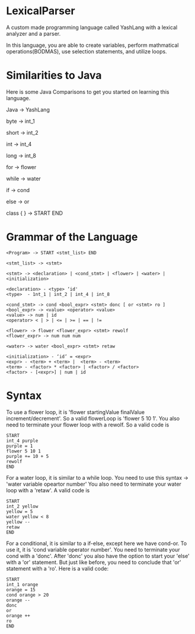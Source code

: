 # LexicalParser
A custom made programming language called YashLang with a lexical analyzer and a parser.

In this language, you are able to create variables, perform mathmatical operations(BODMAS), use selection statements, and utilize loops.


# Similarities to Java

Here is some Java Comparisons to get you started on learning this language.

Java -> YashLang

byte -> int_1

short -> int_2
     
int  -> int_4

long -> int_8

for  -> flower

while -> water

if -> cond

else -> or

class { } -> START END

# Grammar of the Language

```
<Program> -> START <stmt_list> END

<stmt_list> -> <stmt>

<stmt> -> <declaration> | <cond_stmt> | <flower> | <water> | <initialization> 

<declaration> - <type> ‘id'
<type>  - 1nt_1 | int_2 | int_4 | int_8 

<cond_stmt> -> cond <bool_expr> <stmt> donc [ or <stmt> ro ]
<bool_expr> -> <value> <operator> <value>
<value> -> num | id
<operator> < | > | <= | >= | == | !=

<flower> -> flower <flower_expr> <stmt> rewolf
<flower_expr> -> num num num

<water> -> water <bool_expr> <stmt> retaw

<initialization> - ‘id’ = <expr>
<expr> - <term> + <term> |  <term> - <term>
<term> - <factor> * <factor> | <factor> / <factor>
<factor> - [<expr>] | num | id
```


# Syntax

To use a flower loop, it is 'flower startingValue finalValue increment/decrement'. So a valid flowerLoop is 'flower 5 10 1'.
You also need to terminate your flower loop with a rewolf.
So a valid code is 

```
START
int_4 purple
purple = 1
flower 5 10 1
purple += 10 + 5
rewolf
END
```

For a water loop, it is similar to a while loop. You need to use this syntax -> 'water variable opeartor number'
You also need to terminate your water loop with a 'retaw'.
A valid code is

```
START
int_2 yellow
yellow = 5
water yellow < 8
yellow --
retaw
END
```


For a conditional, it is similar to a if-else, except here we have cond-or. To use it, it is 'cond variable operator number'.
You need to terminate your cond with a 'donc'. After 'donc' you also have the option to start your 'else' with a 'or' statement. But just like before, 
you need to conclude that 'or' statement with a 'ro'.
Here is a valid code:

```
START
int_1 orange
orange = 15
cond orange > 20
orange --
donc
or
orange ++
ro
END
```
